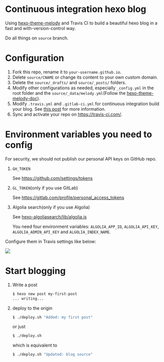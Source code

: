 # Continuous integration hexo blog

Using [hexo-theme-melody](https://github.com/Molunerfinn/hexo-theme-melody) and Travis CI to build a beautiful hexo blog in a fast and with-version-control way.

Do all things on `source` branch.

# Configuration

1. Fork this repo, rename it to `your-username.github.io`.
2. Delete `source/CNAME` or change its content to your own custom domain.
3. Delete the `source/_drafts/` and `source/_posts/` folders.
4. Modify other configurations as needed, especially `_config.yml` in the root folder and the `source/_data/melody.yml`(Follow the [hexo-theme-melody-doc](https://molunerfinn.com/hexo-theme-melody-doc/#/?id=hexo-theme-melody)).
5. Modify `.travis.yml` and `.gitlab-ci.yml` for continuous integration build your blog. See [this post](https://upupming.site/2018/04/08/beautify-hexo-SEO-travis/) for more information.
6. Sync and activate your repo on https://travis-ci.com/.

# Environment variables you need to config

For security, we should not publish our personal API keys on GitHub repo.

1. `GH_TOKEN`
  
    See https://github.com/settings/tokens 

2. `GL_TOKEN`(only if you use GitLab)

    See https://gitlab.com/profile/personal_access_tokens

3. Algolia search(only if you use Algolia)

    See [hexo-algoliasearch/lib/algolia.js](https://github.com/LouisBarranqueiro/hexo-algoliasearch/blob/8b8fb278cb6027a56035adc5da001050cf9bf100/lib/algolia.js#L20)

    You need four environment variables: `ALGOLIA_APP_ID`, `ALGOLIA_API_KEY`, `ALGOLIA_ADMIN_API_KEY` and `ALGOLIA_INDEX_NAME`.

Configure them in Travis settings like below:

<img src=https://user-images.githubusercontent.com/24741764/42017071-613dc3a8-7ae0-11e8-93d7-21a881b2ebcc.png>

# Start blogging

1. Write a post

    ```bash
    $ hexo new post my-first-post
    ... writing...
    ```

2. deploy to the origin

    ```bash
    $ ./deploy.sh "Added: my first post"
    ```

    or just
    ```bash
    $ ./deploy.sh
    ```
    which is equivalent to 
    ```bash
    $ ./deploy.sh "Updated: blog source"
    ```


